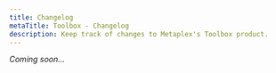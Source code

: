 ```yaml
---
title: Changelog
metaTitle: Toolbox - Changelog
description: Keep track of changes to Metaplex's Toolbox product.
---
```


_Coming soon..._

